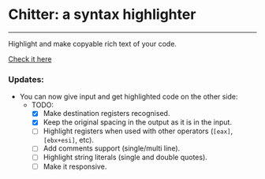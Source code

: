 # Chitter: a syntax highlighter
---------------------------
Highlight and make copyable rich text of your code.

[Check it here](https://najmiter.github.io/Chitter/)

### Updates:
* You can now give input and get highlighted code on the other side:
    * TODO:
        - [x] Make destination registers recognised. 
        - [x] Keep the original spacing in the output as it is in the input.
        - [ ] Highlight registers when used with other operators (`[eax]`, `[ebx+esi]`, etc).
        - [ ] Add comments support (single/multi line).
        - [ ] Highlight string literals (single and double quotes).
        - [ ] Make it responsive.
